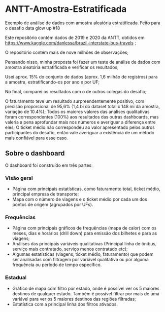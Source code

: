 # ANTT-Amostra-Estratificada

Exemplo de análise de dados com amostra aleatória estratificada. Feito para o desafio data glow up #18

Este repositório contém dados de 2019 e 2020 da ANTT, obtidos em https://www.kaggle.com/danlessa/brazil-interstate-bus-travels ;

O repositório contém mais de nove milhões de observações;

Pensando nisso, minha proposta foi fazer um teste de análise de dados com amostra aleatória estratificada e verificar os resultados;

Usei aprox. 15% do conjunto de dados (aprox. 1,6 milhão de registros) para a amostra, estratificando-os por ano e por UF;

No final, comparei os resultados com o de outros colegas do desafio;

O faturamento teve um resultado surpreendentemente positivo, com precisão proporcional de 95,6% (1,4 bi do dataset total x 148 mi da amostra, variação de 10.4%);
Todos os maiores valores das análises qualitativas foram correspondentes (100%) aos resultados das outras dashboards, mas valeria a pena aprofundar mais nos números e averiguar a diferença entre eles;
O ticket médio não correspondeu ao valor apresentado pelos outros participantes do desafio, então vale averiguar a existência de um método mais confiável para esse caso.

## Sobre o dashboard

O dashboard foi construído em três partes:

### Visão geral

* Página com principais estatísticas, como faturamento total, ticket médio, principal empresa de transporte;
* Mapa com o número de viagens e o ticket médio por cada um dos pontos de origem (agrupados por UFs).

### Frequências

* Página com principais gráficos de frequências (mapa de calor) com os meses, dias e horários (drill down) para emissão dos bilhetes e para as viagens;
* Análises das principais variáveis qualitativas (Principal linha de ônibus, serviço mais contratado, serviço menos contratado etc);
* Algumas estatísticas (viagens, ticket médio, faturamento) que podem ser analisadas com filtragem por variável qualitativa ou por alguma frequência ou período de tempo específico.

### Estadual

* Gráfico de mapa com filtro por estado, onde é possível ver os 5 maiores destinos de qualquer estado. Também é possível filtrar por mais de uma variável para ver os 5 maiores destinos das regiões filtradas;
* Estatística com a principal linha dos filtros ativados.
